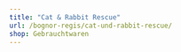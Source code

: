 ```yaml
---
title: "Cat & Rabbit Rescue"
url: /bognor-regis/cat-und-rabbit-rescue/
shop: Gebrauchtwaren
---
```

